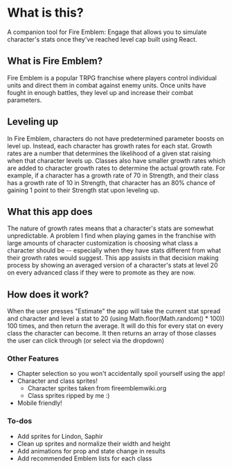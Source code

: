 # What is this?

A companion tool for Fire Emblem: Engage that allows you to simulate character's stats once they've reached level cap built using React.

## What is Fire Emblem?

Fire Emblem is a popular TRPG franchise where players control individual units and direct them in combat against enemy units. Once units have fought in enough battles, they level up and increase their combat parameters.

## Leveling up

In Fire Emblem, characters do not have predetermined parameter boosts on level up. Instead, each character has growth rates for each stat. Growth rates are a number that determines the likelihood of a given stat raising when that character levels up. Classes also have smaller growth rates which are added to character growth rates to determine the actual growth rate. For example, if a character has a growth rate of 70 in Strength, and their class has a growth rate of 10 in Strength, that character has an 80% chance of gaining 1 point to their Strength stat upon leveling up. 

## What this app does

The nature of growth rates means that a character's stats are somewhat unpredictable. A problem I find when playing games in the franchise with large amounts of character customization is choosing what class a character should be -- especially when they have stats different from what their growth rates would suggest. This app assists in that decision making process by showing an averaged version of a character's stats at level 20 on every advanced class if they were to promote as they are now.

## How does it work?

When the user presses "Estimate" the app will take the current stat spread and character and level a stat to 20 (using Math.floor(Math.random() * 100)) 100 times, and then return the average. It will do this for every stat on every class the character can become. It then returns an array of those classes the user can click through (or select via the dropdown)

### Other Features 

* Chapter selection so you won't accidentally spoil yourself using the app!
* Character and class sprites!
    * Character sprites taken from fireemblemwiki.org
    * Class sprites ripped by me :)
* Mobile friendly!

### To-dos
* Add sprites for Lindon, Saphir
* Clean up sprites and normalize their width and height
* Add animations for prop and state change in results
* Add recommended Emblem lists for each class
